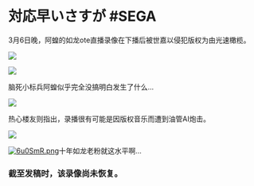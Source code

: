 # 対応早いさすが #SEGA

3月6日晚，阿蝗的如龙ote直播录像在下播后被世嘉以侵犯版权为由光速橄榄。

<img style="max-height: 400px;" src="https://s3.ax1x.com/2021/03/06/6utWAU.png"></img>

<img style="max-height: 150px;" src="https://s3.ax1x.com/2021/03/06/6utOAO.png"></img>

脑死小标兵阿蝗似乎完全没搞明白发生了什么...

<img style="max-height: 400px;" src="https://s3.ax1x.com/2021/03/06/6uw2Y8.png"></img>


热心楼友则指出，录播很有可能是因版权音乐而遭到油管AI炮击。

<img style="max-height: 250px;" src="https://s3.ax1x.com/2021/03/06/6uwaWD.png"></img>


[![6u0SmR.png](https://s3.ax1x.com/2021/03/06/6u0SmR.png)](https://imgtu.com/i/6u0SmR)十年如龙老粉就这水平啊...

### 截至发稿时，该录像尚未恢复。